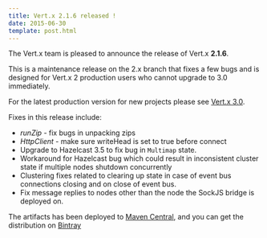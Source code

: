 ```yaml
---
title: Vert.x 2.1.6 released !
date: 2015-06-30
template: post.html
---
```


The Vert.x team is pleased to announce the release of Vert.x **2.1.6**.

This is a maintenance release on the 2.x branch that fixes a few bugs and is designed for Vert.x 2 production users who cannot upgrade to 3.0 immediately.

For the latest production version for new projects please see [Vert.x 3.0](http://vertx.io).

Fixes in this release include:

* _runZip_ - fix bugs in unpacking zips
* _HttpClient_ - make sure writeHead is set to true before connect
* Upgrade to Hazelcast 3.5 to fix bug in `Multimap` state.
* Workaround for Hazelcast bug which could result in inconsistent cluster state if multiple nodes shutdown concurrently
* Clustering fixes related to clearing up state in case of event bus connections closing and on close of event bus.
* Fix message replies to nodes other than the node the SockJS bridge is deployed on.

The artifacts has been deployed to [Maven Central](http://search.maven.org/#search%7Cga%7C1%7Cg%3A%22io.vertx%22%20AND%20v%3A%222.1.6%22), and you can get the distribution on [Bintray](https://bintray.com/vertx/downloads/distribution/2.1.6/view)
